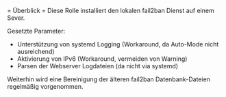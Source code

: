 = Überblick =
Diese Rolle installiert den lokalen fail2ban Dienst auf einem Sever.

Gesetzte Parameter:
* Unterstützung von systemd Logging (Workaround, da Auto-Mode nicht ausreichend)
* Aktivierung von IPv6 (Workaround, vermeiden von Warning)
* Parsen der Webserver Logdateien (da nicht via systemd)

Weiterhin wird eine Bereinigung der älteren fail2ban Datenbank-Dateien regelmäßig vorgenommen.
